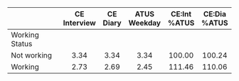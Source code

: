 
|                      | CE<br>Interview |  CE<br>Diary | ATUS<br>Weekday | CE:Int<br>%ATUS | CE:Dia<br>%ATUS |
| -------------------- | :----------: | :----------: | :----------: | :----------: | :----------: |
| Working Status       |              |              |              |              |              |
| Not working          |         3.34 |         3.34 |         3.34 |       100.00 |       100.24 |
| Working              |         2.73 |         2.69 |         2.45 |       111.46 |       110.06 |

